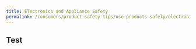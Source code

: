 ```yaml
---
title: Electronics and Appliance Safety
permalink: /consumers/product-safety-tips/use-products-safely/electronics-and-appliance-safety/test
---
```

## Test
